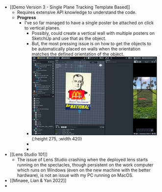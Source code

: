 - [[Demo Version 3 - Single Plane Tracking Template Based]]
	- Requires extensive API knowledge to understand the code.
	- **Progress**
		- I've so far managed to have a single poster be attached on click to vertical planes.
			- Possibly, could create a vertical wall with multiple posters on SketchUp and use that as the object.
			- But, the most pressing issue is on how to get the objects to be automatically placed on walls when the orientation matches the defined orientation of the object.
			- ![image.png](../assets/image_1672141201036_0.png){:height 275, :width 420}
			-
			-
- [[Lens Studio 101]]
	- The issue of Lens Studio crashing when the deployed lens starts running on the spectacles, though persistent on the work computer which runs on Windows (even on the new machine with the better hardware), is not an issue with my PC running on MacOS.
- [[Minaee, Lian & Yan 2022]]
-